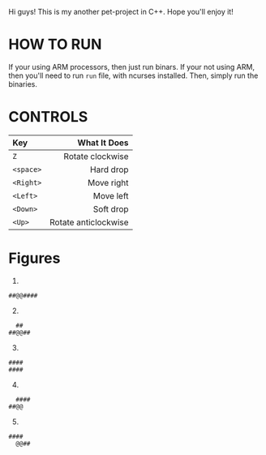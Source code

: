 Hi guys! This is my another pet-project in C++. Hope you'll enjoy it!

# HOW TO RUN
If your using ARM processors, then just run binars.
If your not using ARM, then you'll need to run `run` file, with ncurses installed. Then, simply run the binaries.

# CONTROLS

| Key   | What It Does    |
| :- | -: |
| `Z` | Rotate clockwise |
| `<space>` | Hard drop |
| `<Right>` | Move right |
| `<Left>` | Move left |
| `<Down>` | Soft drop |
| `<Up>` | Rotate anticlockwise |

# Figures

1.
```
##@@####
```

2.
```
  ##
##@@##
```

3.
```
####
####
```

4.
```
  ####
##@@
```

5.
```
####
  @@##
```
